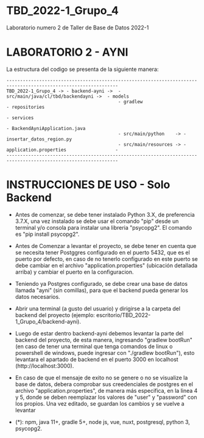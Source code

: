 # TBD_2022-1_Grupo_4

Laboratorio numero 2 de Taller de Base de Datos 2022-1

# LABORATORIO 2 - AYNI

La estructura del codigo se presenta de la siguiente manera:
```
---------------------------------------------------------------------------------------------------------------
TBD_2022-1_Grupo_4 -> - backend-ayni ->  - src/main/java/cl/tbd/backendayni ->  - models 
                                         - gradlew                              - repositories
                                                                                - services
                                                                                - BackendAyniApplication.java
                                         - src/main/python    -> - insertar_datos_region.py  
                                         - src/main/resources -> - application.properties                  -
---------------------------------------------------------------------------------------------------------------
```

# INSTRUCCIONES DE USO - Solo Backend

  - Antes de comenzar, se debe tener instalado Python 3.X, de preferencia 3.7.X, una vez instalado se debe usar el comando "pip" desde un terminal y/o consola para instalar una libreria "psycopg2". El comando es "pip install psycopg2".
  - Antes de Comenzar a levantar el proyecto, se debe tener en cuenta que se necesita tener Postggres configurado en el puerto 5432, que es el puerto por defecto, en caso de no tenerlo configurado en este puerto se debe cambiar en el archivo "application.properties" (ubicación detallada arriba) y cambiar el puerto en la configuracion.
  - Teniendo ya Postgres configurado, se debe crear una base de datos llamada "ayni" (sin comillas), para que el backend pueda generar los datos necesarios.
  - Abrir una terminal (a gusto del usuario) y dirigirse a la carpeta del backend del proyecto (ejemplo: escritorio/TBD_2022-1_Grupo_4/backend-ayni).
  - Luego de estar dentro backend-ayni debemos levantar la parte del backend del proyecto, de esta manera, ingresando "gradlew bootRun" (en caso de tener una terminal que tenga comandos de linux o powershell de windows, puede ingresar con "./gradlew bootRun"), esto levantara el apartado de backend en el puerto 3000 en localhost (http://localhost:3000).
  - En caso de que el mensaje de exito no se genere o no se visualize la base de datos, debera comprobar sus creedenciales de postgres en el archivo "application.properties", de manera más especifica, en la linea 4 y 5, donde se deben reemplazar los valores de "user" y "password" con los propios. Una vez editado, se guardan los cambios y se vuelve a levantar

  - (*): npm, java 11+, gradle 5+, node js, vue, nuxt, postgresql, python 3, psycopg2.
